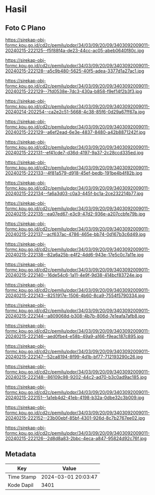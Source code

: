 # Hasil

## Foto C Plano

https://sirekap-obj-formc.kpu.go.id/cd2c/pemilu/pdpr/34/03/09/20/09/3403092009011-20240215-222125--f5f88f4a-de23-44cc-ac05-abeb0640f80c.jpg

https://sirekap-obj-formc.kpu.go.id/cd2c/pemilu/pdpr/34/03/09/20/09/3403092009011-20240215-222128--a5c9b480-5625-40f5-adea-3377d1a27ac1.jpg

https://sirekap-obj-formc.kpu.go.id/cd2c/pemilu/pdpr/34/03/09/20/09/3403092009011-20240215-222129--7fd0538e-7dc3-430a-b858-f9ef14f2b3f3.jpg

https://sirekap-obj-formc.kpu.go.id/cd2c/pemilu/pdpr/34/03/09/20/09/3403092009011-20240214-202254--ca2e2c51-5668-4c38-85f6-0d29a67ff67a.jpg

https://sirekap-obj-formc.kpu.go.id/cd2c/pemilu/pdpr/34/03/09/20/09/3403092009011-20240215-222129--a6ef2ead-6e3e-4837-8480-a42b8871242f.jpg

https://sirekap-obj-formc.kpu.go.id/cd2c/pemilu/pdpr/34/03/09/20/09/3403092009011-20240215-222131--ef41cde7-d36d-4197-9a37-2c28ccd335ed.jpg

https://sirekap-obj-formc.kpu.go.id/cd2c/pemilu/pdpr/34/03/09/20/09/3403092009011-20240215-222133--4f81a579-d918-45ef-bedb-191be4b4f82b.jpg

https://sirekap-obj-formc.kpu.go.id/cd2c/pemilu/pdpr/34/03/09/20/09/3403092009011-20240215-222134--fa6a3d03-c0a3-445f-bc1a-2ce232214b77.jpg

https://sirekap-obj-formc.kpu.go.id/cd2c/pemilu/pdpr/34/03/09/20/09/3403092009011-20240215-222135--ea07ed67-e3c9-47d2-936e-a207ccbfe79b.jpg

https://sirekap-obj-formc.kpu.go.id/cd2c/pemilu/pdpr/34/03/09/20/09/3403092009011-20240215-222137--acf637ac-4786-465e-bb74-0d167b3c6d49.jpg

https://sirekap-obj-formc.kpu.go.id/cd2c/pemilu/pdpr/34/03/09/20/09/3403092009011-20240215-222138--82a6a25b-e4f2-4dd6-943e-17e5c0c7a11e.jpg

https://sirekap-obj-formc.kpu.go.id/cd2c/pemilu/pdpr/34/03/09/20/09/3403092009011-20240215-222140--16de54c6-1a11-4e9f-9d38-414bcf83724e.jpg

https://sirekap-obj-formc.kpu.go.id/cd2c/pemilu/pdpr/34/03/09/20/09/3403092009011-20240215-222143--8251917e-1506-4b60-8ca9-7554f5790334.jpg

https://sirekap-obj-formc.kpu.go.id/cd2c/pemilu/pdpr/34/03/09/20/09/3403092009011-20240215-222144--a809068d-b308-4b7b-806d-7e1eafa7afb8.jpg

https://sirekap-obj-formc.kpu.go.id/cd2c/pemilu/pdpr/34/03/09/20/09/3403092009011-20240215-222146--aed0fbe4-e58b-49a9-a166-f9eac187c895.jpg

https://sirekap-obj-formc.kpu.go.id/cd2c/pemilu/pdpr/34/03/09/20/09/3403092009011-20240215-222147--52ca8194-8f99-4d1b-bf77-712193290c26.jpg

https://sirekap-obj-formc.kpu.go.id/cd2c/pemilu/pdpr/34/03/09/20/09/3403092009011-20240215-222148--86109c98-9202-44c2-ad70-b3c0ad9ac185.jpg

https://sirekap-obj-formc.kpu.go.id/cd2c/pemilu/pdpr/34/03/09/20/09/3403092009011-20240215-222151--1a1eb4d2-41eb-4198-b32a-0dbe32c3b009.jpg

https://sirekap-obj-formc.kpu.go.id/cd2c/pemilu/pdpr/34/03/09/20/09/3403092009011-20240215-222152--23b00ebf-85bf-4301-926d-8c7b2767ee02.jpg

https://sirekap-obj-formc.kpu.go.id/cd2c/pemilu/pdpr/34/03/09/20/09/3403092009011-20240215-222126--2d8d8a83-2bbc-4eca-a847-95824d92c76f.jpg


## Metadata

| Key        | Value               |
| ---------- | ------------------- |
| Time Stamp | 2024-03-01 20:03:47 |
| Kode Dapil | 3401                |



